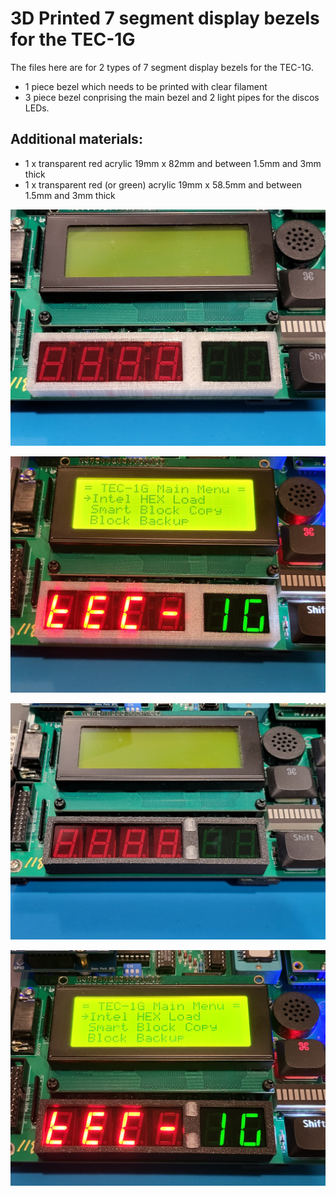# 3D Printed 7 segment display bezels for the TEC-1G

The files here are for 2 types of 7 segment display bezels for the TEC-1G.
* 1 piece bezel which needs to be printed with clear filament
* 3 piece bezel conprising the main bezel and 2 light pipes for the discos LEDs.

## Additional materials:
* 1 x transparent red acrylic 19mm x 82mm and between 1.5mm and 3mm thick
* 1 x transparent red (or green) acrylic 19mm x 58.5mm and between 1.5mm and 3mm thick

![1 Piece Unlit](https://github.com/turbo-gecko/TEC/blob/main/3D%20Printing/7%20Seg%20Bezel/1%20Piece%20Unlit.jpg)

![1 Piece Lit](https://github.com/turbo-gecko/TEC/blob/main/3D%20Printing/7%20Seg%20Bezel/1%20Piece%20Lit.jpg)

![3 Piece Unlit](https://github.com/turbo-gecko/TEC/blob/main/3D%20Printing/7%20Seg%20Bezel/3%20Piece%20Unlit.jpg)

![3 Piece Lit](https://github.com/turbo-gecko/TEC/blob/main/3D%20Printing/7%20Seg%20Bezel/3%20Piece%20Lit.jpg)

